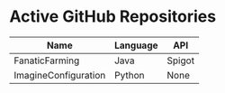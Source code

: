 # Active GitHub Repositories

|         Name         | Language | API    |
| -------------------- | -------- | ------ |
| FanaticFarming       | Java     | Spigot |
| ImagineConfiguration | Python   | None   |
